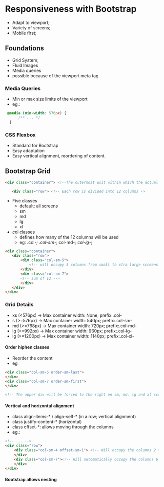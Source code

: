 # Responsiveness with Bootstrap

- Adapt to viewport;
- Variety of screens;
- Mobile first;

## Foundations
- Grid System;
- Fluid Images
- Media queries
- possible because of the viewport meta tag

### Media Queries
- Min or max size limits of the viewport
- eg.:
``` css
 @media (min-width: 576px) {
      /** ... */
  }
```

### CSS Flexbox
- Standard for Bootstrap
- Easy adaptation
- Easy vertical alignment, reordering of content.

## Bootstrap Grid
 ``` html
<div class="container"> <!--The outermost unit within which the actual content is laid out - Auto adjust to screen -->

    <div class="row"> <!-- Each row is divided into 12 columns ->
 ```

- Five classes
  - default: all screens
  - sm
  - md
  - lg
  - xl
- col classes
  - defines how many of the 12 columns will be used
  - eg: .col-*; .col-sm-*; col-md-*; col-lg-*;

 ``` html
<div class="container"> 
    <div class="row">
        <div class="col-sm-5">
            <!-- will occupy 5 columns from small to xtra large screens and the extra small screen will have the default behaviour (occupy all) -->
        </div>
        <div class="col-sm-7">
        <!-- sum of 12 -->
        </div>
    </div>
</div>
 ```

### Grid Details
- xs (<576px) -> Max container width: None; prefix:.col-
- s (>=576px) -> Max container width: 540px; prefix:.col-sm-
- md (>=768px) -> Max container width: 720px; prefix:.col-md-
- lg (>=992px) -> Max container width: 960px; prefix:.col-lg-
- lg (>=1200px) -> Max container width: 1140px; prefix:.col-xl-

#### Order hiphen classes
- Reorder the content
- eg
``` html
<div class="col-sm-5 order-sm-last">
</div>
<div class="col-sm-7 order-sm-first">
</div>

<!-- The upper div will be forced to the right on sm, md, lg and xl screens. Numbers can be used to-->
``` 

#### Vertical and horizontal alignment
- class align-items-* / align-self-* (in a row; vertical alignment)
- class justify-content-* (horizontal)
- class offset-*: allows moving through the columns
- eg.:
``` html
<!-- ... -->
<div class="row">
    <div class="col-sm-4 offset-sm-1"> <!-- Will occupy the columns 2 to 5 on sm to xl screens-->
    </div>
    <div class="col-sm-7"><!-- Will automatically occupy the columns 6 to 12 on sm to xl screens-->
    </div>
</div>
``` 

#### Bootstrap allows nesting
